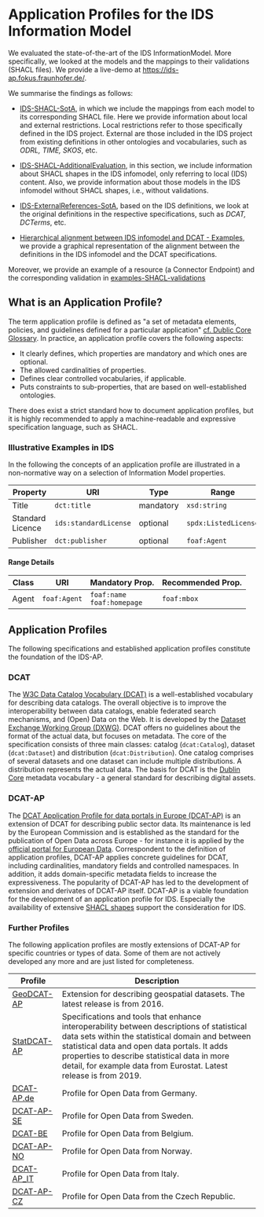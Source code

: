 # Application Profiles for the IDS Information Model

We evaluated the state-of-the-art of the IDS InformationModel. More specifically, we looked at the models and the mappings to their validations (SHACL files).
We provide a live-demo at https://ids-ap.fokus.fraunhofer.de/.

We summarise the findings as follows:

* [IDS-SHACL-SotA](https://github.com/International-Data-Spaces-Association/IM-Application-Profiles/tree/main/IDS-SHACL-SotA/IDS-SHACL-SotA.md), in which we include the mappings from each model to its corresponding SHACL file. Here we provide information about local and external restrictions. Local restrictions refer to those specifically defined in the IDS project. External are those included in the IDS project from existing definitions in other ontologies and vocabularies, such as *ODRL, TIME, SKOS*, etc.

* [IDS-SHACL-AdditionalEvaluation](https://github.com/International-Data-Spaces-Association/IM-Application-Profiles/tree/main/IDS-SHACL-SotA/IDS-SHACL-AdditionalEvaluation.md), in this section, we include information about SHACL shapes in the IDS infomodel, only referring to local (IDS) content. Also, we provide information about those models in the IDS infomodel without SHACL shapes, i.e., without validations.

* [IDS-ExternalReferences-SotA](https://github.com/International-Data-Spaces-Association/IM-Application-Profiles/tree/main/IDS-ExternalReferences-SotA/IDS-ExternalReferences-SotA.md), based on the IDS definitions, we look at the original definitions in the respective specifications, such as *DCAT, DCTerms*, etc.

* [Hierarchical alignment between IDS infomodel and DCAT​ - Examples](https://github.com/International-Data-Spaces-Association/IM-Application-Profiles/tree/main/IDS-ExternalReferences-SotA/HierarchicalAlignment-IDS-DCAT.pdf), we provide a graphical representation of the alignment between the definitions in the IDS infomodel and the DCAT specifications.

Moreover, we provide an example of a resource (a Connector Endpoint) and the corresponding validation in [examples-SHACL-validations](https://github.com/International-Data-Spaces-Association/IM-Application-Profiles/tree/main/examples-SHACL-validations)


## What is an Application Profile?
The term application profile is defined as "a set of metadata elements, policies, and guidelines defined for a particular application" [cf. Dublic Core Glossary](https://www.dublincore.org/specifications/dublin-core/usageguide/2001-04-12/glossary/). In practice, an application profile covers the following aspects: 

- It clearly defines, which properties are mandatory and which ones are optional.
- The allowed cardinalities of properties.
- Defines clear controlled vocabularies, if applicable. 
- Puts constraints to sub-properties, that are based on well-established ontologies. 

There does exist a strict standard how to document application profiles, but it is highly recommended to apply a machine-readable and expressive specification language, such as SHACL.

### Illustrative Examples in IDS

In the following the concepts of an application profile are illustrated in a non-normative way on a selection of Information Model properties. 


| Property | URI | Type | Range | Card. | Vocabulary |
| --- | --- | --- | --- | --- | --- |
| Title | `dct:title` | mandatory |`xsd:string`|1..n| - |
| Standard Licence | `ids:standardLicense` | optional |`spdx:ListedLicense`|0..1| [SPDX License List](https://github.com/spdx/license-list-data/tree/master/rdfturtle) |
| Publisher | `dct:publisher` | optional | `foaf:Agent` |0..n| - |


#### Range Details

| Class | URI | Mandatory Prop. | Recommended Prop. | 
| --- | --- | --- | --- |
| Agent | `foaf:Agent` | `foaf:name` <br /> `foaf:homepage` | `foaf:mbox` |


## Application Profiles

The following specifications and established application profiles constitute the foundation of the IDS-AP. 

### DCAT

The [W3C Data Catalog Vocabulary (DCAT)](https://www.w3.org/TR/vocab-dcat-2/) is a well-established vocabulary for describing data catalogs. The overall objective is to improve the interoperability between data catalogs, enable federated search mechanisms, and (Open) Data on the Web. It is developed by the [Dataset Exchange Working Group (DXWG)](https://www.w3.org/2017/dxwg/wiki/Main_Page). DCAT offers no guidelines about the format of the actual data, but focuses on metadata. The core of the specification consists of three main classes: catalog (`dcat:Catalog`), dataset (`dcat:Dataset`) and distribution (`dcat:Distribution`). One catalog comprises of several datasets and one dataset can include multiple distributions. A distribution represents the actual data. The basis for DCAT is the [Dublin Core](https://www.dublincore.org/specifications/dublin-core/) metadata vocabulary - a general standard for describing digital assets.

### DCAT-AP

The [DCAT Application Profile for data portals in Europe (DCAT-AP)](https://joinup.ec.europa.eu/collection/semantic-interoperability-community-semic/solution/dcat-application-profile-data-portals-europe) is an extension of
DCAT for describing public sector data. Its maintenance is led by the European Commission and is established as the standard for the publication of Open Data across Europe - for instance it is applied by the [official portal for European Data](https://data.europa.eu). Correspondent to the definition of application profiles, DCAT-AP applies concrete guidelines for DCAT, including cardinalities, mandatory fields and controlled namespaces. In addition, it adds domain-specific metadata fields to increase the expressiveness. The popularity of DCAT-AP has led to the development of extension and derivates of DCAT-AP itself. DCAT-AP is a viable foundation for the development of an application profile for IDS. Especially the availability of extensive [SHACL shapes](https://joinup.ec.europa.eu/collection/semantic-interoperability-community-semic/solution/dcat-application-profile-data-portals-europe/release/210) support the consideration for IDS. 


### Further Profiles

The following application profiles are mostly extensions of DCAT-AP for specific countries or types of data. Some of them are not actively developed any more and are just listed for completeness.


| Profile | Description |
| --- | --- | 
| [GeoDCAT-AP](https://joinup.ec.europa.eu/collection/semantic-interoperability-community-semic/solution/geodcat-application-profile-data-portals-europe) | Extension for describing geospatial datasets. The latest release is from 2016.  | 
| [StatDCAT-AP](https://joinup.ec.europa.eu/collection/semantic-interoperability-community-semic/solution/statdcat-application-profile-data-portals-europe) | Specifications and tools that enhance interoperability between descriptions of statistical data sets within the statistical domain and between statistical data and open data portals. It adds properties to describe statistical data in more detail, for example data from Eurostat. Latest release is from 2019. | 
| [DCAT-AP.de](https://www.dcat-ap.de) | Profile for Open Data from Germany. | 
| [DCAT-AP-SE](https://docs.dataportal.se/dcat/en/) | Profile for Open Data from Sweden. | 
| [DCAT-BE](http://dcat.be/) | Profile for Open Data from Belgium. | 
| [DCAT-AP-NO](https://data.norge.no/specification/dcat-ap-no/) | Profile for Open Data from Norway. | 
| [DCAT-AP_IT](https://www.dati.gov.it/content/dcat-ap-it-v10-profilo-italiano-dcat-ap-0) | Profile for Open Data from Italy. | 
| [DCAT-AP-CZ](https://ofn.gov.cz/rozhran%C3%AD-katalog%C5%AF-otev%C5%99en%C3%BDch-dat/2021-01-11/) | Profile for Open Data from the Czech Republic. | 

